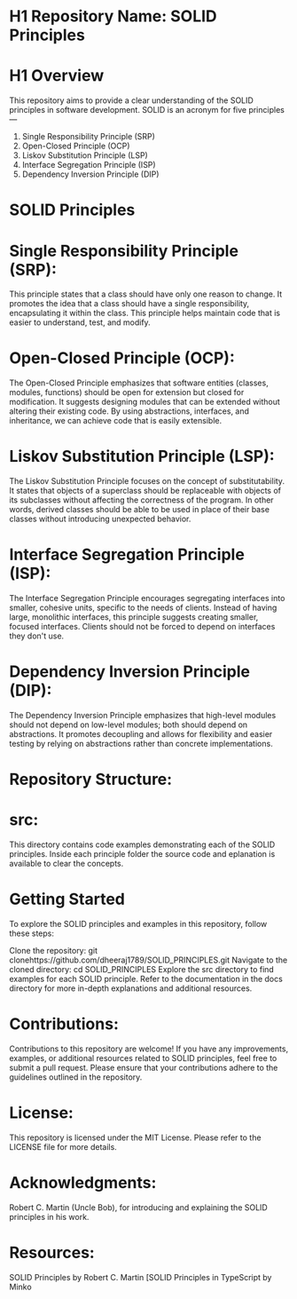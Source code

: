 # H1 Repository Name: SOLID Principles

# H1 Overview

This repository aims to provide a clear understanding of the SOLID principles in software development. SOLID is an acronym for five principles—

1. Single Responsibility Principle (SRP)
2. Open-Closed Principle (OCP)
3. Liskov Substitution Principle (LSP)
4. Interface Segregation Principle (ISP)
5. Dependency Inversion Principle (DIP)

# SOLID Principles

# Single Responsibility Principle (SRP):

This principle states that a class should have only one reason to change. It promotes the idea that a class should have a single responsibility, encapsulating it within the class. This principle helps maintain code that is easier to understand, test, and modify.

# Open-Closed Principle (OCP):

The Open-Closed Principle emphasizes that software entities (classes, modules, functions) should be open for extension but closed for modification. It suggests designing modules that can be extended without altering their existing code. By using abstractions, interfaces, and inheritance, we can achieve code that is easily extensible.

# Liskov Substitution Principle (LSP):

The Liskov Substitution Principle focuses on the concept of substitutability. It states that objects of a superclass should be replaceable with objects of its subclasses without affecting the correctness of the program. In other words, derived classes should be able to be used in place of their base classes without introducing unexpected behavior.

# Interface Segregation Principle (ISP):

The Interface Segregation Principle encourages segregating interfaces into smaller, cohesive units, specific to the needs of clients. Instead of having large, monolithic interfaces, this principle suggests creating smaller, focused interfaces. Clients should not be forced to depend on interfaces they don't use.

# Dependency Inversion Principle (DIP):

The Dependency Inversion Principle emphasizes that high-level modules should not depend on low-level modules; both should depend on abstractions. It promotes decoupling and allows for flexibility and easier testing by relying on abstractions rather than concrete implementations.

# Repository Structure:

# src:

  This directory contains code examples demonstrating each of the SOLID principles. Inside each principle folder the source code and eplanation is available to clear the concepts.

#  Getting Started

To explore the SOLID principles and examples in this repository, follow these steps:

Clone the repository: git clonehttps://github.com/dheeraj1789/SOLID_PRINCIPLES.git
Navigate to the cloned directory: cd SOLID_PRINCIPLES
Explore the src directory to find examples for each SOLID principle.
Refer to the documentation in the docs directory for more in-depth explanations and additional resources.

# Contributions:

Contributions to this repository are welcome! If you have any improvements, examples, or additional resources related to SOLID principles, feel free to submit a pull request. Please ensure that your contributions adhere to the guidelines outlined in the repository.

# License:

This repository is licensed under the MIT License. Please refer to the LICENSE file for more details.

# Acknowledgments:

Robert C. Martin (Uncle Bob), for introducing and explaining the SOLID principles in his work.

# Resources:

SOLID Principles by Robert C. Martin
[SOLID Principles in TypeScript by Minko
